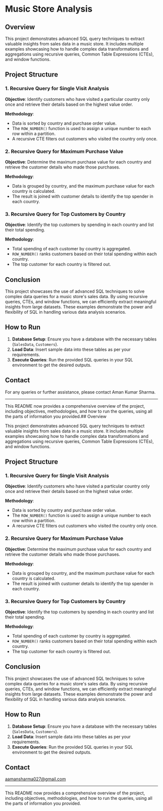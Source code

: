 # Music Store Analysis

## Overview

This project demonstrates advanced SQL query techniques to extract valuable insights from sales data in a music store. It includes multiple examples showcasing how to handle complex data transformations and aggregations using recursive queries, Common Table Expressions (CTEs), and window functions.

## Project Structure

### 1. Recursive Query for Single Visit Analysis

**Objective**: Identify customers who have visited a particular country only once and retrieve their details based on the highest value order.

**Methodology**:
- Data is sorted by country and purchase order value.
- The `ROW_NUMBER()` function is used to assign a unique number to each row within a partition.
- A recursive CTE filters out customers who visited the country only once.

### 2. Recursive Query for Maximum Purchase Value

**Objective**: Determine the maximum purchase value for each country and retrieve the customer details who made those purchases.

**Methodology**:
- Data is grouped by country, and the maximum purchase value for each country is calculated.
- The result is joined with customer details to identify the top spender in each country.

### 3. Recursive Query for Top Customers by Country

**Objective**: Identify the top customers by spending in each country and list their total spending.

**Methodology**:
- Total spending of each customer by country is aggregated.
- `ROW_NUMBER()` ranks customers based on their total spending within each country.
- The top customer for each country is filtered out.

## Conclusion

This project showcases the use of advanced SQL techniques to solve complex data queries for a music store's sales data. By using recursive queries, CTEs, and window functions, we can efficiently extract meaningful insights from large datasets. These examples demonstrate the power and flexibility of SQL in handling various data analysis scenarios.

## How to Run

1. **Database Setup**: Ensure you have a database with the necessary tables (`SalesData`, `Customers`).
2. **Load Data**: Insert sample data into these tables as per your requirements.
3. **Execute Queries**: Run the provided SQL queries in your SQL environment to get the desired outputs.

## Contact

For any queries or further assistance, please contact Aman Kumar Sharma.

---

This README now provides a comprehensive overview of the project, including objectives, methodologies, and how to run the queries, using all the parts of information you provided.## Overview

This project demonstrates advanced SQL query techniques to extract valuable insights from sales data in a music store. It includes multiple examples showcasing how to handle complex data transformations and aggregations using recursive queries, Common Table Expressions (CTEs), and window functions.

## Project Structure

### 1. Recursive Query for Single Visit Analysis

**Objective**: Identify customers who have visited a particular country only once and retrieve their details based on the highest value order.

**Methodology**:
- Data is sorted by country and purchase order value.
- The `ROW_NUMBER()` function is used to assign a unique number to each row within a partition.
- A recursive CTE filters out customers who visited the country only once.

### 2. Recursive Query for Maximum Purchase Value

**Objective**: Determine the maximum purchase value for each country and retrieve the customer details who made those purchases.

**Methodology**:
- Data is grouped by country, and the maximum purchase value for each country is calculated.
- The result is joined with customer details to identify the top spender in each country.

### 3. Recursive Query for Top Customers by Country

**Objective**: Identify the top customers by spending in each country and list their total spending.

**Methodology**:
- Total spending of each customer by country is aggregated.
- `ROW_NUMBER()` ranks customers based on their total spending within each country.
- The top customer for each country is filtered out.

## Conclusion

This project showcases the use of advanced SQL techniques to solve complex data queries for a music store's sales data. By using recursive queries, CTEs, and window functions, we can efficiently extract meaningful insights from large datasets. These examples demonstrate the power and flexibility of SQL in handling various data analysis scenarios.

## How to Run

1. **Database Setup**: Ensure you have a database with the necessary tables (`SalesData`, `Customers`).
2. **Load Data**: Insert sample data into these tables as per your requirements.
3. **Execute Queries**: Run the provided SQL queries in your SQL environment to get the desired outputs.

## Contact

aamansharma027@gmail.com

---

This README now provides a comprehensive overview of the project, including objectives, methodologies, and how to run the queries, using all the parts of information you provided.
